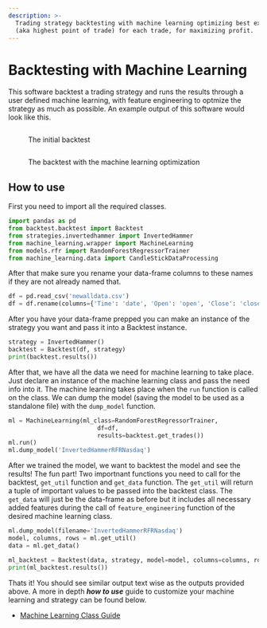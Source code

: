 ```yaml
---
description: >-
  Trading strategy backtesting with machine learning optimizing best exit point
  (aka highest point of trade) for each trade, for maximizing profit.
---
```


# Backtesting with Machine Learning

This software backtest a trading strategy and runs the results through a user defined machine learning, with feature engineering to optmize the strategy as much as possible. An example output of this software would look like this.

<figure><img src=".gitbook/assets/Screenshot 2024-03-18 at 12.15.50 AM.png" alt=""><figcaption><p>The initial backtest</p></figcaption></figure>

<figure><img src=".gitbook/assets/Screenshot 2024-03-18 at 12.15.54 AM.png" alt=""><figcaption><p>The backtest with the machine learning optimization</p></figcaption></figure>

## How to use

First you need to import all the required classes.

```python
import pandas as pd
from backtest.backtest import Backtest
from strategies.invertedhammer import InvertedHammer
from machine_learning.wrapper import MachineLearning
from models.rfr import RandomForestRegressorTrainer
from machine_learning.data import CandleStickDataProcessing
```

After that make sure you rename your data-frame columns to these names if they are not already named that.

```python
df = pd.read_csv('newalldata.csv')
df = df.rename(columns={'Time': 'date', 'Open': 'open', 'Close': 'close', 'High': 'high', 'Low': 'low'})
```

After you have your data-frame prepped you can make an instance of the strategy you want and pass it into a Backtest instance.&#x20;

```python
strategy = InvertedHammer()
backtest = Backtest(df, strategy)
print(backtest.results())
```

After that, we have all the data we need for machine learning to take place. Just declare an instance of the machine learning class and pass the need info into it. The machine learning takes place when the `run` function is called on the class. We can dump the model (saving the model to be used as a standalone file) with the `dump_model` function.&#x20;

```python
ml = MachineLearning(ml_class=RandomForestRegressorTrainer,
                         df=df,
                         results=backtest.get_trades())
ml.run()
ml.dump_model('InvertedHammerRFRNasdaq')
```

After we trained the model, we want to backtest the model and see the results! The fun part! Two importnant functions you need to call for the backtest, `get_util` function and `get_data` function. The `get_util` will return a tuple of important values to be passed into the backtest class. The `get_data` will just be the data-frame as before but it includes all necessary added features during the call of `feature_engineering` function of the desired machine learning class.

```python
ml.dump_model(filename='InvertedHammerRFRNasdaq')
model, columns, rows = ml.get_util()
data = ml.get_data()

ml_backtest = Backtest(data, strategy, model=model, columns=columns, rows=rows)
print(ml_backtest.results())
```

Thats it! You should see similar output text wise as the outputs provided above. A more in depth _**how to use**_ guide to customize your machine learning and strategy can be found below.

* [Machine Learning Class Guide](backtesting-with-machine-learning/machine-learning-class-guide.md)
